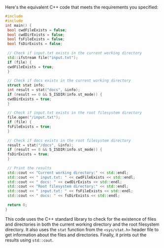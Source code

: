 Here's the equivalent C++ code that meets the requirements you specified:
```c++
#include 
#include 
int main() {
 bool cwdFileExists = false;
 bool cwdDirExists = false;
 bool fsFileExists = false;
 bool fsDirExists = false;
 
 // Check if input.txt exists in the current working directory
 std::ifstream file("input.txt");
 if (file) {
 cwdFileExists = true;
 }
 
 // Check if docs exists in the current working directory
 struct stat info;
 int result = stat("docs", &info);
 if (result == 0 && S_ISDIR(info.st_mode)) {
 cwdDirExists = true;
 }
 
 // Check if input.txt exists in the root filesystem directory
 file.open("/input.txt");
 if (file) {
 fsFileExists = true;
 }
 
 // Check if docs exists in the root filesystem directory
 result = stat("/docs", &info);
 if (result == 0 && S_ISDIR(info.st_mode)) {
 fsDirExists = true;
 }
 
 // Print the results
 std::cout << "Current working directory:" << std::endl;
 std::cout << " input.txt: " << cwdFileExists << std::endl;
 std::cout << " docs: " << cwdDirExists << std::endl;
 std::cout << "Root filesystem directory:" << std::endl;
 std::cout << " input.txt: " << fsFileExists << std::endl;
 std::cout << " docs: " << fsDirExists << std::endl;
 
 return 0;
}
```
This code uses the C++ standard library to check for the existence of files and directories in both the current working directory and the root filesystem directory. It also uses the `stat` function from the `<sys/stat.h>` header file to get information about the files and directories. Finally, it prints out the results using `std::cout`.

